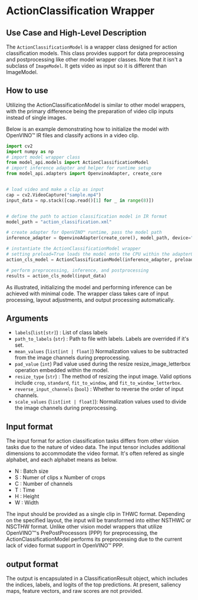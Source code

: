 # ActionClassification Wrapper

## Use Case and High-Level Description

The `ActionClassificationModel` is a wrapper class designed for action classification models.
This class provides support for data preprocessing and postprocessing like other model wrapper classes.
Note that it isn't a subclass of `ImageModel`. It gets video as input so it is different than ImageModel.

## How to use

Utilizing the ActionClassificationModel is similar to other model wrappers, with the primary difference being the preparation of video clip inputs instead of single images.

Below is an example demonstrating how to initialize the model with OpenVINO™ IR files and classify actions in a video clip.


```python
import cv2
import numpy as np
# import model wrapper class
from model_api.models import ActionClassificationModel
# import inference adapter and helper for runtime setup
from model_api.adapters import OpenvinoAdapter, create_core


# load video and make a clip as input
cap = cv2.VideoCapture("sample.mp4")
input_data = np.stack([cap.read()[1] for _ in range(8)])


# define the path to action classification model in IR format
model_path = "action_classification.xml"

# create adapter for OpenVINO™ runtime, pass the model path
inference_adapter = OpenvinoAdapter(create_core(), model_path, device="CPU")

# instantiate the ActionClassificationModel wrapper
# setting preload=True loads the model onto the CPU within the adapter0
action_cls_model = ActionClassificationModel(inference_adapter, preload=True)

# perform preprocessing, inference, and postprocessing
results = action_cls_model(input_data)
```

As illustrated, initializing the model and performing inference can be achieved with minimal code.
The wrapper class takes care of input processing, layout adjustments, and output processing automatically.


## Arguments

- `labels`(`list[str]`) : List of class labels
- `path_to_labels` (`str`) : Path to file with labels. Labels are overrided if it's set.
- `mean_values` (`list[int | float]`) Normalization values to be subtracted from the image channels during preprocessing.
- `pad_value` (`int`) Pad value used during the resize resize_image_letterbox operation embedded within the model.
- `resize_type` (`str`) : The method of resizing the input image. Valid options include `crop`, `standard`, `fit_to_window`, and `fit_to_window_letterbox`.
- `reverse_input_channels` (`bool`) : Whether to reverse the order of input channels.
- `scale_values` (`list[int | float]`): Normalization values used to divide the image channels during preprocessing.

## Input format

The input format for action classification tasks differs from other vision tasks due to the nature of video data.
The input tensor includes additional dimensions to accommodate the video format.
It's often refered as single alphabet, and each alphabet means as below.

- N : Batch size
- S : Numer of clips x Number of crops
- C : Number of channels
- T : Time
- H : Height
- W : Width

The input should be provided as a single clip in THWC format.
Depending on the specified layout, the input will be transformed into either NSTHWC or NSCTHW format.
Unlike other vision model wrappers that utilize OpenVINO™'s PrePostProcessors (PPP) for preprocessing,
the ActionClassificationModel performs its preprocessing due to the current lack of video format support in OpenVINO™ PPP.

## output format

The output is encapsulated in a ClassificationResult object, which includes the indices, labels, and logits of the top predictions.
At present, saliency maps, feature vectors, and raw scores are not provided.
